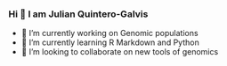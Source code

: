 ### Hi 👋 I am Julian Quintero-Galvis

- 🔭 I’m currently working on Genomic populations
- 🌱 I’m currently learning R Markdown and Python
- 👯 I’m looking to collaborate on new tools of genomics


